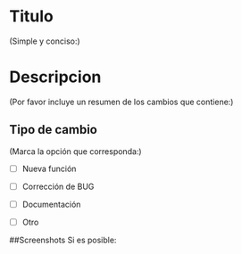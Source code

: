 # Titulo
(Simple y conciso:)



# Descripcion
(Por favor incluye un resumen de los cambios que contiene:)




## Tipo de cambio
(Marca la opción que corresponda:)

- [ ] Nueva función
- [ ] Corrección de BUG
- [ ] Documentación
- [ ] Otro



##Screenshots
Si es posible:
